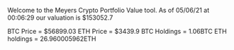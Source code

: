 Welcome to the Meyers Crypto Portfolio Value tool. 
As of 05/06/21 at 00:06:29 our valuation is $153052.7 

BTC Price = $56899.03
 ETH Price = $3439.9
BTC Holdings = 1.06BTC
 ETH holdings = 26.960005962ETH 
